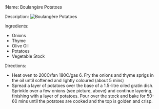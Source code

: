 !Name: Boulangère Potatoes

Description:
![Boulangère Potatoes](https://www.themealdb.com/images/media/meals/qywups1511796761.jpg "Boulangère Potatoes")

Ingredients:
- Onions
- Thyme
- Olive Oil
- Potatoes
- Vegetable Stock

Directions:
- Heat oven to 200C/fan 180C/gas 6. Fry the onions and thyme sprigs in the oil until softened and lightly coloured (about 5 mins)
- Spread a layer of potatoes over the base of a 1.5-litre oiled gratin dish. Sprinkle over a few onions (see picture, above) and continue layering, finishing with a layer of potatoes. Pour over the stock and bake for 50-60 mins until the potatoes are cooked and the top is golden and crisp.
